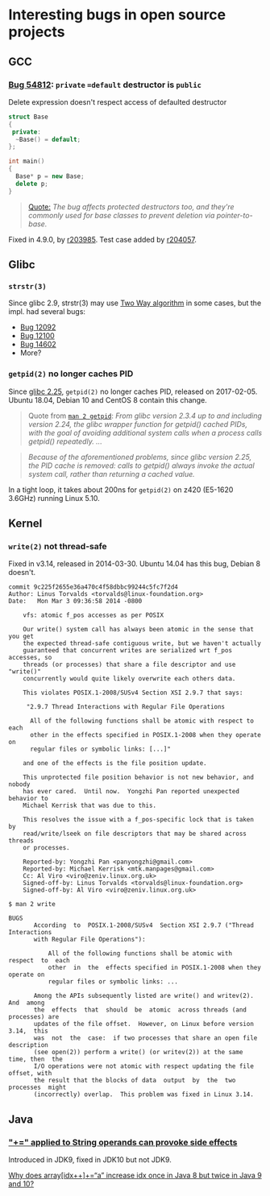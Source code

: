 # Interesting bugs in open source projects

## GCC

### [Bug 54812](https://gcc.gnu.org/bugzilla/show_bug.cgi?id=54812): `private` `=default` destructor is `public`

Delete expression doesn't respect access of defaulted destructor

```cpp
struct Base
{
 private:
  ~Base() = default;
};

int main()
{
  Base* p = new Base;
  delete p;
}
```

> [Quote:](https://gcc.gnu.org/bugzilla/show_bug.cgi?id=54812#c10) _The bug affects protected destructors too, and they're commonly used for base classes to prevent deletion via pointer-to-base._

Fixed in 4.9.0, by [r203985](https://gcc.gnu.org/viewcvs/gcc?view=revision&revision=203985).
Test case added by [r204057](https://gcc.gnu.org/viewcvs/gcc?view=revision&revision=204057).

## Glibc

### `strstr(3)`

Since glibc 2.9, strstr(3) may use [Two Way algorithm](http://www-igm.univ-mlv.fr/~lecroq/string/node26.html) in some cases, but the impl. had several bugs:

- [Bug 12092](https://sourceware.org/bugzilla/show_bug.cgi?id=12092)
- [Bug 12100](https://sourceware.org/bugzilla/show_bug.cgi?id=12100)
- [Bug 14602](https://sourceware.org/bugzilla/show_bug.cgi?id=14602)
- More?

### `getpid(2)` no longer caches PID

Since [glibc 2.25](https://sourceware.org/glibc/wiki/Release/2.25), `getpid(2)` no longer caches PID,
released on 2017-02-05.  Ubuntu 18.04, Debian 10 and CentOS 8 contain this change.

> Quote from [`man 2 getpid`](https://man7.org/linux/man-pages/man2/getpid.2.html):
    _From glibc version 2.3.4 up to and including version 2.24, the glibc wrapper function for getpid() cached PIDs,
    with the goal of avoiding additional system calls when a process calls getpid() repeatedly.
    ..._

> _Because of the aforementioned problems, since glibc version 2.25, the PID cache is removed:
    calls to getpid() always invoke the actual system call, rather than returning a cached value._

In a tight loop, it takes about 200ns for `getpid(2)` on z420 (E5-1620 3.6GHz) running Linux 5.10.

## Kernel

### `write(2)` not thread-safe

Fixed in v3.14, released in 2014-03-30. Ubuntu 14.04 has this bug, Debian 8 doesn't.

```text
commit 9c225f2655e36a470c4f58dbbc99244c5fc7f2d4
Author: Linus Torvalds <torvalds@linux-foundation.org>
Date:   Mon Mar 3 09:36:58 2014 -0800

    vfs: atomic f_pos accesses as per POSIX

    Our write() system call has always been atomic in the sense that you get
    the expected thread-safe contiguous write, but we haven't actually
    guaranteed that concurrent writes are serialized wrt f_pos accesses, so
    threads (or processes) that share a file descriptor and use "write()"
    concurrently would quite likely overwrite each others data.

    This violates POSIX.1-2008/SUSv4 Section XSI 2.9.7 that says:

     "2.9.7 Thread Interactions with Regular File Operations

      All of the following functions shall be atomic with respect to each
      other in the effects specified in POSIX.1-2008 when they operate on
      regular files or symbolic links: [...]"

    and one of the effects is the file position update.

    This unprotected file position behavior is not new behavior, and nobody
    has ever cared.  Until now.  Yongzhi Pan reported unexpected behavior to
    Michael Kerrisk that was due to this.

    This resolves the issue with a f_pos-specific lock that is taken by
    read/write/lseek on file descriptors that may be shared across threads
    or processes.

    Reported-by: Yongzhi Pan <panyongzhi@gmail.com>
    Reported-by: Michael Kerrisk <mtk.manpages@gmail.com>
    Cc: Al Viro <viro@zeniv.linux.org.uk>
    Signed-off-by: Linus Torvalds <torvalds@linux-foundation.org>
    Signed-off-by: Al Viro <viro@zeniv.linux.org.uk>
```


`$ man 2 write`
```text
BUGS
       According  to  POSIX.1-2008/SUSv4  Section XSI 2.9.7 ("Thread Interactions
       with Regular File Operations"):

           All of the following functions shall be atomic with  respect  to  each
           other  in  the  effects specified in POSIX.1-2008 when they operate on
           regular files or symbolic links: ...

       Among the APIs subsequently listed are write() and writev(2).   And  among
       the  effects  that  should  be  atomic  across threads (and processes) are
       updates of the file offset.  However, on Linux before version  3.14,  this
       was  not  the  case:  if two processes that share an open file description
       (see open(2)) perform a write() (or writev(2)) at the same time, then  the
       I/O operations were not atomic with respect updating the file offset, with
       the result that the blocks of data  output  by  the  two  processes  might
       (incorrectly) overlap.  This problem was fixed in Linux 3.14.
```

## Java

### ["+=" applied to String operands can provoke side effects](https://bugs.openjdk.java.net/browse/JDK-8204322)

Introduced in JDK9, fixed in JDK10 but not JDK9.

[Why does array[idx++]+=“a” increase idx once in Java 8 but twice in Java 9 and 10?](https://stackoverflow.com/questions/50683786/why-does-arrayidx-a-increase-idx-once-in-java-8-but-twice-in-java-9-and-1)
